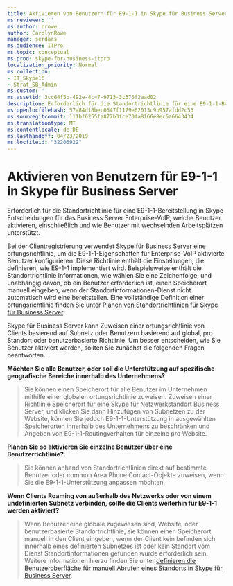 ```yaml
---
title: Aktivieren von Benutzern für E9-1-1 in Skype für Business Server
ms.reviewer: ''
ms.author: crowe
author: CarolynRowe
manager: serdars
ms.audience: ITPro
ms.topic: conceptual
ms.prod: skype-for-business-itpro
localization_priority: Normal
ms.collection:
- IT_Skype16
- Strat_SB_Admin
ms.custom: ''
ms.assetid: 3cc64f5b-492e-4c47-9713-3c376f2aad02
description: Erforderlich für die Standortrichtlinie für eine E9-1-1-Bereitstellung in Skype Entscheidungen für das Business Server Enterprise-VoIP, welche Benutzer aktivieren, einschließlich und wie Benutzer mit wechselnden Arbeitsplätzen unterstützt.
ms.openlocfilehash: 57a84d18bec0547f1179e62013c9b957afdd2c53
ms.sourcegitcommit: 111bf6255fa877b3fce70fa8166e8ec5a6643434
ms.translationtype: MT
ms.contentlocale: de-DE
ms.lasthandoff: 04/23/2019
ms.locfileid: "32206922"
---
```

# <a name="enable-users-for-e9-1-1-in-skype-for-business-server"></a>Aktivieren von Benutzern für E9-1-1 in Skype für Business Server
 
Erforderlich für die Standortrichtlinie für eine E9-1-1-Bereitstellung in Skype Entscheidungen für das Business Server Enterprise-VoIP, welche Benutzer aktivieren, einschließlich und wie Benutzer mit wechselnden Arbeitsplätzen unterstützt.
  
Bei der Clientregistrierung verwendet Skype für Business Server eine ortungsrichtlinie, um die E9-1-1-Eigenschaften für Enterprise-VoIP aktivierte Benutzer konfigurieren. Diese Richtlinie enthält die Einstellungen, die definieren, wie E9-1-1 implementiert wird. Beispielsweise enthält die Standortrichtlinie Informationen, wie wählen Sie eine Zeichenfolge, und unabhängig davon, ob ein Benutzer erforderlich ist, einen Speicherort manuell eingeben, wenn der Standortinformationen-Dienst nicht automatisch wird eine bereitstellen. Eine vollständige Definition einer ortungsrichtlinie finden Sie unter [Planen von Standortrichtlinien für Skype für Business Server](location-policies.md).
  
Skype für Business Server kann Zuweisen einer ortungsrichtlinie von Clients basierend auf Subnetz oder Benutzern basierend auf global, pro Standort oder benutzerbasierte Richtlinie. Um besser entscheiden, wie Sie Benutzer aktiviert werden, sollten Sie zunächst die folgenden Fragen beantworten.
  
 **Möchten Sie alle Benutzer, oder soll die Unterstützung auf spezifische geografische Bereiche innerhalb des Unternehmens?**
  
> Sie können einen Speicherort für alle Benutzer im Unternehmen mithilfe einer globalen ortungsrichtlinie zuweisen. Zuweisen einer Richtlinie Speicherort für eine Skype für Netzwerkstandort Business Server, und klicken Sie dann Hinzufügen von Subnetzen zu der Website, können Sie jedoch E9-1-1-Unterstützung in ausgewählten Speicherorten innerhalb des Unternehmens zu beschränken und Angeben von E9-1-1-Routingverhalten für einzelne pro Website. 
    
 **Planen Sie so aktivieren Sie einzelne Benutzer über eine Benutzerrichtlinie?**
  
> Sie können anhand von Standortrichtlinien direkt auf bestimmte Benutzer oder common Area Phone Contact-Objekte zuweisen, wenn Sie die E9-1-1-Unterstützung anpassen möchten.
    
 **Wenn Clients Roaming von außerhalb des Netzwerks oder von einem undefinierten Subnetz verbinden, sollte die Clients weiterhin für E9-1-1 werden aktiviert?**
  
> Wenn Benutzer eine globale zugewiesen sind, Website, oder benutzerbasierte Standortrichtlinie, sie können einen Speicherort manuell in den Client eingeben, wenn der Client kein befinden sich innerhalb eines definierten Subnetzes ist oder kein Standort vom Dienst Standortinformationen gefunden wurde erforderlich sein. Weitere Informationen hierzu finden Sie unter [definieren die Benutzeroberfläche für manuell Abrufen eines Standorts in Skype für Business Server](manually-acquiring-a-location.md).
    

